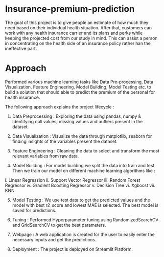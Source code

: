 # Insurance-premium-prediction
The goal of this project is to give people an estimate of how much they need based on their individual health situation. After that, customers can work with any health insurance carrier and its plans and perks while keeping the projected cost from our study in mind. This can assist a person in concentrating on the health side of an insurance policy rather han the ineffective part.

# Approach 
Performed various machine learning tasks like Data Pre-processing, Data Visualization, Feature Engineering, Model Building, Model Testing etc. to build a solution that should able to predict the premium of the personal for health insurance.

The following approach explains the project lifecycle :

1. Data Preprocessing : Exploring the data using pandas, numpy & identifying null values, missing values and outliers present in the dataset.

2. Data Visualization : Visualize the data through matplotlib, seaborn for finding insights of the variables present the dataset.

3. Feature Engineering : Cleaning the data to select and transform the most relevant variables from raw data.

4. Model Building : For model building we split the data into train and test. Then we train our model on different machine learning algorithms like :

i. Linear Regression ii. Support Vector Regressor iii. Random Forest Regressor iv. Gradient Boosting Regressor v. Decision Tree vi. Xgboost 
vii. KNN

5. Model Testing : We use test data to get the predicted values and the model with best r2_score and lowest MAE is selected. The best model is saved for predictions.

6. Tuning : Performed Hyperparameter tuning using RandomizedSearchCV and GridSearchCV to get the best parameters.

7. Webpage : A web application is created for the user to easily enter the necessary inputs and get the predictions.

8. Deployment : The project is deployed on Streamlit  Platform.
